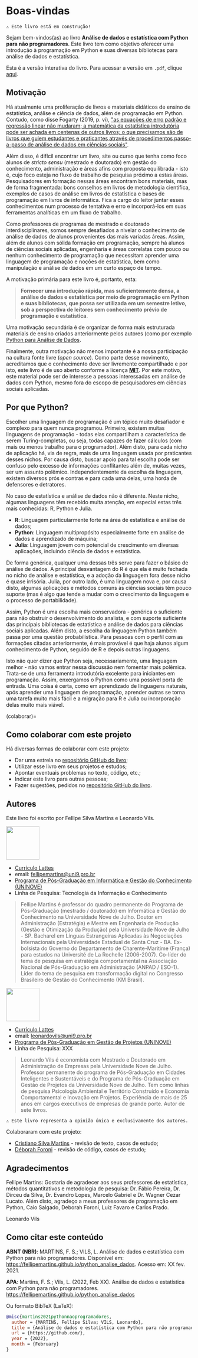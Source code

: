 # Boas-vindas

```{admonition} Nota 
⚠️ Este livro está em construção!
```

Sejam bem-vindos(as) ao livro **Análise de dados e estatística com Python para não programadores**. Este livro tem como objetivo oferecer uma introdução à programação em Python e suas diversas bibliotecas para análise de dados e estatística.

Esta é a versão interativa do livro. Para acessar a versão em `.pdf`, clique [aqui]().


## Motivação

Há atualmente uma proliferação de livros e materiais didáticos de ensino de estatística, análise e ciência de dados, além de programação em Python. Contudo, como disse Fogarty (2019, p. vi), ["as equações de erro padrão e regressão linear não mudaram; a matemática da estatística introdutória pode ser achada em centenas de outros livros; o que precisamos são de livros que guiem estudantes e praticantes através de procedimentos passo-a-passo de análise de dados em ciências sociais"](https://uk.sagepub.com/en-gb/eur/quantitative-social-science-data-with-r/book257236).

Além disso, é difícil encontrar um livro, site ou curso que tenha como foco alunos de *stricto sensu* (mestrado e doutorado) em gestão do conhecimento, administração e áreas afins com proposta equilibrada - isto é, cujo foco esteja no fluxo de trabalho de pesquisa próximo a estas áreas. Pesquisadores em formação nessas áreas encontram bons materiais, mas de forma fragmentada: bons conselhos em livros de metodologia científica, exemplos de casos de análise em livros de estatística e bases de programação em livros de informática. Fica a cargo do leitor juntar esses conhecimentos num processo de tentativa e erro e incorporá-los em suas ferramentas analíticas em um fluxo de trabalho.

Como professores de programas de mestrado e doutorado interdisciplinares, somos sempre desafiados a nivelar o conhecimento de análise de dados de alunos provenientes das mais variadas áreas. Assim, além de alunos com sólida formação em programação, sempre há alunos de ciências sociais aplicadas, engenharia e áreas correlatas com pouco ou nenhum conhecimento de programação que necessitam aprender uma linguagem de programação e noções de estatística, bem como manipulação e análise de dados em um curto espaço de tempo. 

A motivação primária para este livro é, portanto, esta:
> **Fornecer uma introdução rápida, mas suficientemente densa, a análise de dados e estatística por meio de programação em Python e suas bibliotecas, que possa ser utilizada em um semestre letivo, sob a perspectiva de leitores sem conhecimento prévio de programação e estatística**.

Uma motivação secundária é de organizar de forma mais estruturada materiais de ensino criados anteriormente pelos autores (como por exemplo [Python para Análise de Dados](https://github.com/fellipemartins/python_curso). 

Finalmente, outra motivação não menos importante é a nossa participação na cultura fonte livre (*open source*). Como parte desse movimento, acreditamos que o conhecimento deve ser livremente compartilhado e por isto, este livro é de uso aberto conforme a licença [**MIT**](https://opensource.org/licenses/MIT). Por este motivo, este material pode ser de interesse a pessoas interessadas em análise de dados com Python, mesmo fora do escopo de pesquisadores em ciências sociais aplicadas.


## Por que Python?

Escolher uma linguagem de programação é um tópico muito desafiador e complexo para quem nunca programou. Primeiro, existem muitas linguagens de programação - todas elas compartilham a característica de serem Turing-completas, ou seja, todas capazes de fazer cálculos (com mais ou menos trabalho para o programador). Além disto, para cada nicho de aplicação há, via de regra, mais de uma linguagem usada por praticantes desses nichos. Por causa disto, buscar apoio para tal escolha pode ser confuso pelo excesso de informações conflitantes além de, muitas vezes, ser um assunto polêmico. Independentemente da escolha da linguagem, existem diversos prós e contras e para cada uma delas, uma horda de defensores e detratores. 

No caso de estatística e análise de dados não é diferente. Neste nicho, algumas linguagens têm recebido muita atenção, em especial estas três mais conhecidas: R, Python e Julia. 

- **R**: Linguagem particularmente forte na área de estatística e análise de dados;
- **Python**: Linguagem multipropósito especialmente forte em análise de dados e aprendizado de máquina;
- **Julia**: Linguagem jovem com potencial de crescimento em diversas aplicações, incluindo ciência de dados e estatística.

De forma genérica, qualquer uma dessas três serve para fazer o básico de análise de dados. A principal desvantagem do R é que ela é muito fechada no nicho de análise e estatística, e a adoção da linguagem fora desse nicho é quase irrisória. Julia, por outro lado, é uma linguagem nova e, por causa disto, algumas aplicações e métodos comuns às ciências sociais têm pouco suporte (mas é algo que tende a mudar com o crescimento da linguagem e o processo de portabilidade).

Assim, Python é uma escolha mais conservadora - genérica o suficiente para não obstruir o desenvolvimento do analista, e com suporte suficiente das principais bibliotecas de estatística e análise de dados para ciências sociais aplicadas. Além disto, a escolha da linguagem Python também passa por uma questão probabilística. Para pessoas com o perfil com as formações citadas anteriormente, é mais provável é que haja alunos algum conhecimento de Python, seguido de R e depois outras linguagens. 

Isto não quer dizer que Python seja, necessariamente, uma linguagem melhor - não vamos entrar nessa discussão nem fomentar mais polêmica. Trata-se de uma ferramenta introdutória excelente para iniciantes em programação. Assim, enxergamos o Python como uma possível porta de entrada. Uma coisa é certa, como em aprendizado de linguagens naturais, após aprender uma linguagem de programação, aprender outras se torna uma tarefa muito mais fácil e a migração para R e Julia ou incorporação delas muito mais viável.

(colaborar)=
## Como colaborar com este projeto

Há diversas formas de colaborar com este projeto:
- Dar uma estrela no [repositório GitHub do livro](https://github.com/fellipemartins/python_analise_dados);
- Utilizar esse livro em seus projetos e estudos;
- Apontar eventuais problemas no texto, código, etc.;
- Indicar este livro para outras pessoas;
- Fazer sugestões, pedidos no [repositório GitHub do livro](https://github.com/fellipemartins/python_analise_dados).



## Autores

Este livro foi escrito por Fellipe Silva Martins e Leonardo Vils. 

<img src="http://servicosweb.cnpq.br/wspessoa/servletrecuperafoto?tipo=1&id=K4240645Z2" width="90" align="center"/>

* [Currículo Lattes](http://lattes.cnpq.br/7912881403948084)
* email: fellipemartins@uni9.pro.br
* [Programa de Pós-Graduação em Informática e Gestão do Conhecimento (UNINOVE)](https://www.uninove.br/cursos/mestrado-e-doutorado/presencial/mestrado-e-doutorado-em-inform%C3%A1tica-e-gest%C3%A3o-do-conhecimento)
* Linha de Pesquisa: Tecnologia da Informação e Conhecimento

> Fellipe Martins é professor do quadro permanente do Programa de Pós-Graduação (mestrado / doutorado) em Informática e Gestão do Conhecimento na Universidade Nove de Julho. Doutor em Administração (Estratégia) e Mestre em Engenharia de Produção (Gestão e Otimização da Produção) pela Universidade Nove de Julho - SP. Bacharel em Línguas Estrangeiras Aplicadas às Negociações Internacionais pela Universidade Estadual de Santa Cruz - BA. Ex-bolsista do Governo do Departamento de Charente-Maritime (França) para estudos na Université de La Rochelle (2006-2007). Co-líder do tema de pesquisa em estratégia comportamental na Associação Nacional de Pós-Graduação em Administração (ANPAD / ESO-1). Líder do tema de pesquisa em transformação digital no Congresso Brasileiro de Gestão do Conhecimento (KM Brasil).

<img src="http://servicosweb.cnpq.br/wspessoa/servletrecuperafoto?tipo=1&id=K4319875A5" width="90" align="center"/>

* [Currículo Lattes](http://lattes.cnpq.br/3969955798466284)
* email: leonardovils@uni9.pro.br
* [Programa de Pós-Graduação em Gestão de Projetos (UNINOVE)](https://www.uninove.br/cursos/mestrado-e-doutorado/presencial/mestrado-e-doutorado-profissional-em-administracao-gestao-de-projetos)
* Linha de Pesquisa: XXX

> Leonardo Vils é economista com Mestrado e Doutorado em Administração de Empresas pela Universidade Nove de Julho. Professor permanente do programa de Pós-Graduação em Cidades Inteligentes e Sustentáveis e do Programa de Pós-Graduação em Gestão de Projetos da Universidade Nove de Julho. Tem como linhas de pesquisa Psicologia Ambiental e Território Construído e Economia Comportamental e Inovação em Projetos. Experiência de mais de 25 anos em cargos executivos de empresas de grande porte. Autor de sete livros.

``` {admonition} Nota:
⚠️ Este livro representa a opinião única e exclusivamente dos autores.
```

Colaboraram com este projeto:
- [Cristiano Silva Martins](http://lattes.cnpq.br/2134033520588291) - revisão de texto, casos de estudo;
- [Déborah Foroni](http://lattes.cnpq.br/4356168879181955) - revisão de código, casos de estudo;


## Agradecimentos

Fellipe Martins: 
Gostaria de agradecer aos seus professores de estatística, métodos quantitativos e metodologia de pesquisa: Dr. Fábio Pereira, Dr. Dirceu da Silva, Dr. Evandro Lopes, Marcelo Gabriel e Dr. Wagner Cezar Lucato. Além disto, agradeço a meus professores de programação em Python, Caio Salgado, Deborah Foroni, Luiz Favaro e Carlos Prado.

Leonardo Vils 




## Como citar este conteúdo

**ABNT (NBR)**:
MARTINS, F. S.; VILS, L. Análise de dados e estatística com Python para não programadores. Disponível em: <https://fellipemartins.github.io/python_analise_dados>. Acesso em: XX fev. 2021.

**APA**:
Martins, F. S.; Vils, L. (2022, Feb XX). Análise de dados e estatística com Python para não programadores. https://fellipemartins.github.io/python_analise_dados


Ou formato BibTeX (LaTeX):
```bibtex
@misc{martins2021pythonnaoprogramadores,
  author = {MARTINS, Fellipe Silva; VILS, Leonardo},
  title = {Análise de dados e estatística com Python para não programadores},
  url = {https://github.com/},
  year = {2022},
  month = {February}
}
```